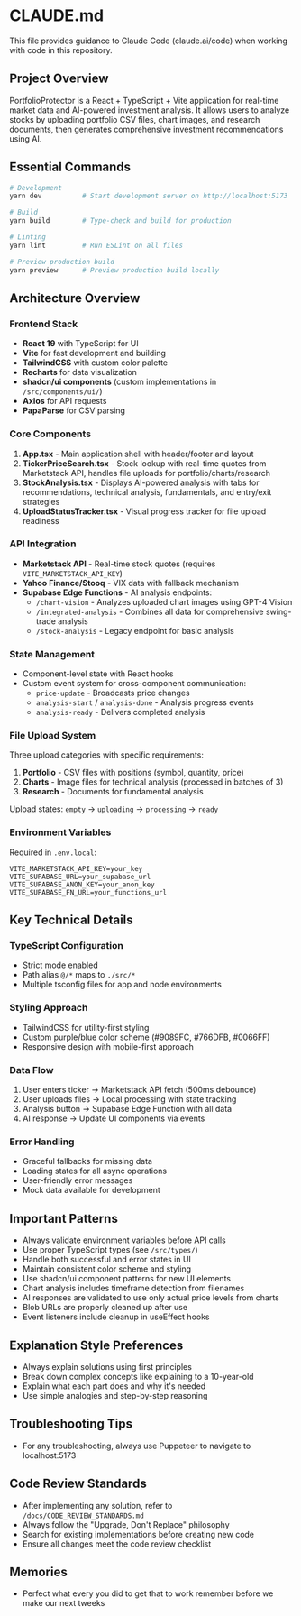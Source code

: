 # CLAUDE.md

This file provides guidance to Claude Code (claude.ai/code) when working with code in this repository.

## Project Overview

PortfolioProtector is a React + TypeScript + Vite application for real-time market data and AI-powered investment analysis. It allows users to analyze stocks by uploading portfolio CSV files, chart images, and research documents, then generates comprehensive investment recommendations using AI.

## Essential Commands

```bash
# Development
yarn dev          # Start development server on http://localhost:5173

# Build
yarn build        # Type-check and build for production

# Linting
yarn lint         # Run ESLint on all files

# Preview production build
yarn preview      # Preview production build locally
```

## Architecture Overview

### Frontend Stack
- **React 19** with TypeScript for UI
- **Vite** for fast development and building
- **TailwindCSS** with custom color palette
- **Recharts** for data visualization
- **shadcn/ui components** (custom implementations in `/src/components/ui/`)
- **Axios** for API requests
- **PapaParse** for CSV parsing

### Core Components

1. **App.tsx** - Main application shell with header/footer and layout
2. **TickerPriceSearch.tsx** - Stock lookup with real-time quotes from Marketstack API, handles file uploads for portfolio/charts/research
3. **StockAnalysis.tsx** - Displays AI-powered analysis with tabs for recommendations, technical analysis, fundamentals, and entry/exit strategies
4. **UploadStatusTracker.tsx** - Visual progress tracker for file upload readiness

### API Integration

- **Marketstack API** - Real-time stock quotes (requires `VITE_MARKETSTACK_API_KEY`)
- **Yahoo Finance/Stooq** - VIX data with fallback mechanism
- **Supabase Edge Functions** - AI analysis endpoints:
  - `/chart-vision` - Analyzes uploaded chart images using GPT-4 Vision
  - `/integrated-analysis` - Combines all data for comprehensive swing-trade analysis
  - `/stock-analysis` - Legacy endpoint for basic analysis

### State Management

- Component-level state with React hooks
- Custom event system for cross-component communication:
  - `price-update` - Broadcasts price changes
  - `analysis-start` / `analysis-done` - Analysis progress events
  - `analysis-ready` - Delivers completed analysis

### File Upload System

Three upload categories with specific requirements:
1. **Portfolio** - CSV files with positions (symbol, quantity, price)
2. **Charts** - Image files for technical analysis (processed in batches of 3)
3. **Research** - Documents for fundamental analysis

Upload states: `empty` → `uploading` → `processing` → `ready`

### Environment Variables

Required in `.env.local`:
```
VITE_MARKETSTACK_API_KEY=your_key
VITE_SUPABASE_URL=your_supabase_url
VITE_SUPABASE_ANON_KEY=your_anon_key
VITE_SUPABASE_FN_URL=your_functions_url
```

## Key Technical Details

### TypeScript Configuration
- Strict mode enabled
- Path alias `@/*` maps to `./src/*`
- Multiple tsconfig files for app and node environments

### Styling Approach
- TailwindCSS for utility-first styling
- Custom purple/blue color scheme (#9089FC, #766DFB, #0066FF)
- Responsive design with mobile-first approach

### Data Flow
1. User enters ticker → Marketstack API fetch (500ms debounce)
2. User uploads files → Local processing with state tracking
3. Analysis button → Supabase Edge Function with all data
4. AI response → Update UI components via events

### Error Handling
- Graceful fallbacks for missing data
- Loading states for all async operations
- User-friendly error messages
- Mock data available for development

## Important Patterns

- Always validate environment variables before API calls
- Use proper TypeScript types (see `/src/types/`)
- Handle both successful and error states in UI
- Maintain consistent color scheme and styling
- Use shadcn/ui component patterns for new UI elements
- Chart analysis includes timeframe detection from filenames
- AI responses are validated to use only actual price levels from charts
- Blob URLs are properly cleaned up after use
- Event listeners include cleanup in useEffect hooks

## Explanation Style Preferences
- Always explain solutions using first principles
- Break down complex concepts like explaining to a 10-year-old
- Explain what each part does and why it's needed
- Use simple analogies and step-by-step reasoning

## Troubleshooting Tips
- For any troubleshooting, always use Puppeteer to navigate to localhost:5173

## Code Review Standards
- After implementing any solution, refer to `/docs/CODE_REVIEW_STANDARDS.md`
- Always follow the "Upgrade, Don't Replace" philosophy
- Search for existing implementations before creating new code
- Ensure all changes meet the code review checklist

## Memories
- Perfect what every you did to get that to work remember before we make our next tweeks